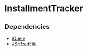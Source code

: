 # InstallmentTracker

## Dependencies

- [jQuery](https://jquery.com)
- [JS-ReadFile](https://github.com/liledix4/JS-ReadFile)